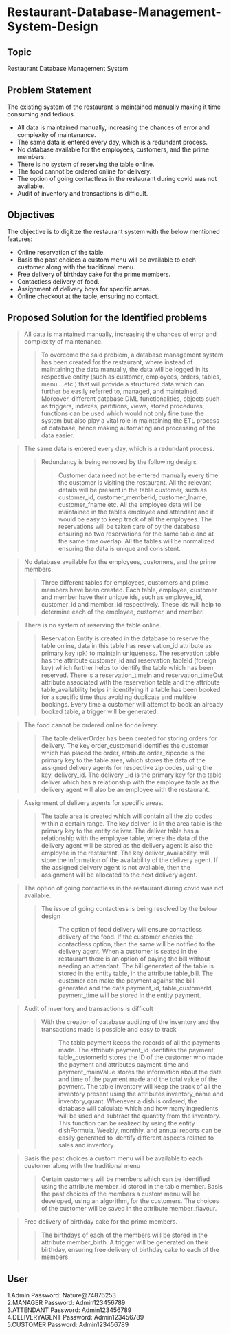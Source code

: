 Restaurant-Database-Management-System-Design
==

Topic
--
Restaurant Database Management System


Problem Statement
--
The existing system of the restaurant is maintained manually making it time consuming and tedious.<br>
-	All data is maintained manually, increasing the chances of error and complexity of maintenance. <br>
-	The same data is entered every day, which is a redundant process.<br>
-	No database available for the employees, customers, and the prime members.<br>
-	There is no system of reserving the table online.<br>
-	The food cannot be ordered online for delivery.<br>
-	The option of going contactless in the restaurant during covid was not available.<br>
-	Audit of inventory and transactions is difficult.<br>

Objectives
--
The objective is to digitize the restaurant system with the below mentioned features:
-	Online reservation of the table.
-	Basis the past choices a custom menu will be available to each customer along with the traditional menu. 
-	Free delivery of birthday cake for the prime members.
-	Contactless delivery of food.
-	Assignment of delivery boys for specific areas.
-	Online checkout at the table, ensuring no contact.

Proposed Solution for the Identified problems
--
>All data is maintained manually, increasing the chances of error and complexity of maintenance.
>>To overcome the said problem, a database management system has been created for the restaurant, where instead of maintaining the data manually, the data will be logged in its respective entity (such as customer, employees, orders, tables, menu …etc.) that will provide a structured data which can further be easily referred to, managed, and maintained. Moreover, different database DML functionalities, objects such as triggers, indexes, partitions, views, stored procedures, functions can be used which would not only fine tune the system but also play a vital role in maintaining the ETL process of database, hence making automating and processing of the data easier.

>The same data is entered every day, which is a redundant process.
>>Redundancy is being removed by the following design:
>>>Customer data need not be entered manually every time the customer is visiting the restaurant. All the relevant details will be present in the table customer, such as customer_id, customer_memberid, customer_lname, customer_fname etc.
>>>All the employee data will be maintained in the tables employee and attendant and it would be easy to keep track of all the employees.
>>>The reservations will be taken care of by the database ensuring no two reservations for the same table and at the same time overlap. 
>>>All the tables will be normalized ensuring the data is unique and consistent.

>No database available for the employees, customers, and the prime members.
>>Three different tables for employees, customers and prime members have been created. Each table, employee, customer and member have their unique ids, such as employee_id, customer_id and member_id respectively. These ids will help to determine each of the employee, customer, and member.

>There is no system of reserving the table online.
>>Reservation Entity is created in the database to reserve the table online, data in this table has reservation_id attribute as primary key (pk) to maintain uniqueness. The reservation table has the attribute customer_id and reservation_tableId (foreign key) which further helps to identify the table which has been reserved.
>>There is a reservation_timeIn and reservation_timeOut attribute associated with the reservation table and the attribute table_availability helps in identifying if a table has been booked for a specific time thus avoiding duplicate and multiple bookings. Every time a customer will attempt to book an already booked table, a trigger will be generated.

>The food cannot be ordered online for delivery.
>>The table deliverOrder has been created for storing orders for delivery. The key order_customerId identifies the customer which has placed the order, attribute order_zipcode is the primary key to the table area, which stores the data of the assigned delivery agents for respective zip codes, using the key, delivery_id.
>>The delivery _id is the primary key for the table deliver which has a relationship with the employee table as the delivery agent will also be an employee with the restaurant. 


>Assignment of delivery agents for specific areas.
>>The table area is created which will contain all the zip codes within a certain range. The key deliver_id in the area table is the primary key to the entity deliver. The deliver table has a relationship with the employee table, where the data of the delivery agent will be stored as the delivery agent is also the employee in the restaurant. 
>>The key deliver_availability, will store the information of the availability of the delivery agent. If the assigned delivery agent is not available, then the assignment will be allocated to the next delivery agent.


>The option of going contactless in the restaurant during covid was not available. 
>>The issue of going contactless is being resolved by the below design
>>>The option of food delivery will ensure contactless delivery of the food. If the customer checks the contactless option, then the same will be notified to the delivery agent.
>>>When a customer is seated in the restaurant there is an option of paying the bill without needing an attendant. The bill generated of the table is stored in the entity table, in the attribute table_bill. The customer can make the payment against the bill generated and the data payment_id, table_customerId, payment_time will be stored in the entity payment.

>Audit of inventory and transactions is difficult
>>With the creation of database auditing of the inventory and the transactions made is possible and easy to track
>>>The table payment keeps the records of all the payments made. The attribute payment_id identifies the payment, table_customerId stores the ID of the customer who made the payment and attributes payment_time and payment_mainValue stores the information about the date and time of the payment made and the total value of the payment. 
>>>The table inventory will keep the track of all the inventory present using the attributes inventory_name and inventory_quant. Whenever a dish is ordered, the database will calculate which and how many ingredients will be used and subtract the quantity from the inventory. This function can be realized by using the entity dishFormula.
>>>Weekly, monthly, and annual reports can be easily generated to identify different aspects related to sales and inventory. 

>Basis the past choices a custom menu will be available to each customer along with the traditional menu
>>Certain customers will be members which can be identified using the attribute member_id stored in the table member. Basis the past choices of the members a custom menu will be developed, using an algorithm, for the customers. The choices of the customer will be saved in the attribute member_flavour.

>Free delivery of birthday cake for the prime members.
>>The birthdays of each of the members will be stored in the attribute member_birth. A trigger will be generated on their birthday, ensuring free delivery of birthday cake to each of the members

User
--
1.Admin                Password: Nature@74876253<br>
2.MANAGER              Password: Admin123456789<br>
3.ATTENDANT            Password: Admin123456789<br>
4.DELIVERYAGENT        Password: Admin123456789<br>
5.CUSTOMER             Password: Admin123456789<br>
